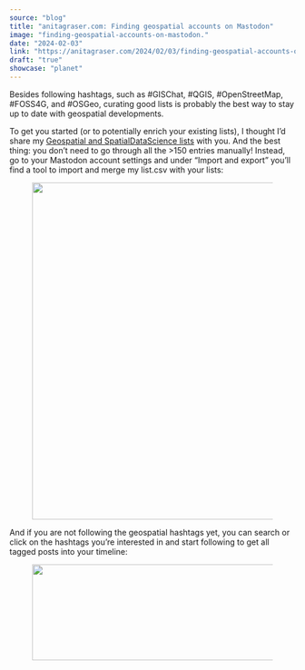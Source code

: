 ```yaml
---
source: "blog"
title: "anitagraser.com: Finding geospatial accounts on Mastodon"
image: "finding-geospatial-accounts-on-mastodon."
date: "2024-02-03"
link: "https://anitagraser.com/2024/02/03/finding-geospatial-accounts-on-mastodon/"
draft: "true"
showcase: "planet"
---
```


<p>Besides following hashtags, such as #GISChat, #QGIS, #OpenStreetMap, #FOSS4G, and #OSGeo, curating good lists is probably the best way to stay up to date with geospatial developments.</p>



<p>To get you started (or to potentially enrich your existing lists), I thought I&#8217;d share my <a href="https://gist.github.com/anitagraser/a37118d74b839602e0f474375f548dfd">Geospatial and SpatialDataScience lists</a> with you. And the best thing: you don&#8217;t need to go through all the &gt;150 entries manually! Instead, go to your Mastodon account settings and under &#8220;Import and export&#8221; you&#8217;ll find a tool to import and merge my list.csv with your lists: </p>



<figure class="wp-block-image size-large"><a href="https://underdark.files.wordpress.com/2024/02/image.png"><img loading="lazy" width="1024" height="594" data-attachment-id="8782" data-permalink="https://anitagraser.com/2024/02/03/finding-geospatial-accounts-on-mastodon/image-44/" data-orig-file="https://underdark.files.wordpress.com/2024/02/image.png" data-orig-size="1117,648" data-comments-opened="1" data-image-meta="{&quot;aperture&quot;:&quot;0&quot;,&quot;credit&quot;:&quot;&quot;,&quot;camera&quot;:&quot;&quot;,&quot;caption&quot;:&quot;&quot;,&quot;created_timestamp&quot;:&quot;0&quot;,&quot;copyright&quot;:&quot;&quot;,&quot;focal_length&quot;:&quot;0&quot;,&quot;iso&quot;:&quot;0&quot;,&quot;shutter_speed&quot;:&quot;0&quot;,&quot;title&quot;:&quot;&quot;,&quot;orientation&quot;:&quot;0&quot;}" data-image-title="image" data-image-description="" data-image-caption="" data-medium-file="https://underdark.files.wordpress.com/2024/02/image.png?w=300" data-large-file="https://underdark.files.wordpress.com/2024/02/image.png?w=545" src="https://underdark.files.wordpress.com/2024/02/image.png?w=1024" alt="" class="wp-image-8782" srcset="https://underdark.files.wordpress.com/2024/02/image.png?w=1024 1024w, https://underdark.files.wordpress.com/2024/02/image.png?w=150 150w, https://underdark.files.wordpress.com/2024/02/image.png?w=300 300w, https://underdark.files.wordpress.com/2024/02/image.png?w=768 768w, https://underdark.files.wordpress.com/2024/02/image.png 1117w" sizes="(max-width: 1024px) 100vw, 1024px" /></a></figure>



<p>And if you are not following the geospatial hashtags yet, you can search or click on the hashtags you&#8217;re interested in and start following to get all tagged posts into your timeline: </p>



<figure class="wp-block-image size-large"><img loading="lazy" width="590" height="169" data-attachment-id="8791" data-permalink="https://anitagraser.com/2024/02/03/finding-geospatial-accounts-on-mastodon/image-3-11/" data-orig-file="https://underdark.files.wordpress.com/2024/02/image-3.png" data-orig-size="590,169" data-comments-opened="1" data-image-meta="{&quot;aperture&quot;:&quot;0&quot;,&quot;credit&quot;:&quot;&quot;,&quot;camera&quot;:&quot;&quot;,&quot;caption&quot;:&quot;&quot;,&quot;created_timestamp&quot;:&quot;0&quot;,&quot;copyright&quot;:&quot;&quot;,&quot;focal_length&quot;:&quot;0&quot;,&quot;iso&quot;:&quot;0&quot;,&quot;shutter_speed&quot;:&quot;0&quot;,&quot;title&quot;:&quot;&quot;,&quot;orientation&quot;:&quot;0&quot;}" data-image-title="image-3" data-image-description="" data-image-caption="" data-medium-file="https://underdark.files.wordpress.com/2024/02/image-3.png?w=300" data-large-file="https://underdark.files.wordpress.com/2024/02/image-3.png?w=545" src="https://underdark.files.wordpress.com/2024/02/image-3.png?w=590" alt="" class="wp-image-8791" srcset="https://underdark.files.wordpress.com/2024/02/image-3.png 590w, https://underdark.files.wordpress.com/2024/02/image-3.png?w=150 150w, https://underdark.files.wordpress.com/2024/02/image-3.png?w=300 300w" sizes="(max-width: 590px) 100vw, 590px" /></figure>
